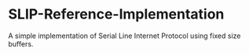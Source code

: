 # SLIP-Reference-Implementation
A simple implementation of Serial Line Internet Protocol using fixed size buffers.
